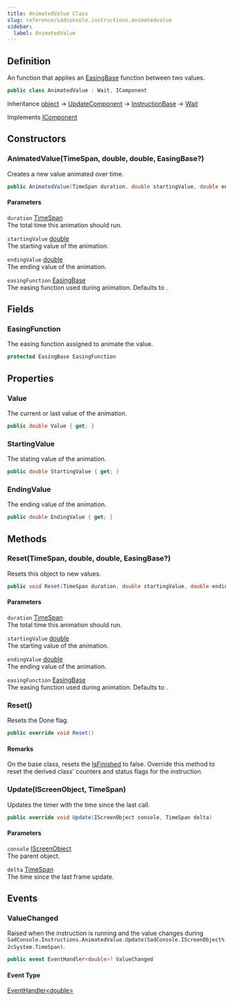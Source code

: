 ```yaml
---
title: AnimatedValue Class
slug: reference/sadconsole.instructions.animatedvalue
sidebar:
  label: AnimatedValue
---
```

## Definition

An function that applies an [EasingBase](../sadconsole.easingfunctions.easingbase/) function between two values.

```csharp title="C#"
public class AnimatedValue : Wait, IComponent
```

Inheritance [object](https://learn.microsoft.com/dotnet/api/system.object/) → [UpdateComponent](../sadconsole.components.updatecomponent/) → [InstructionBase](../sadconsole.instructions.instructionbase/) → [Wait](../sadconsole.instructions.wait/)

Implements [IComponent](../sadconsole.components.icomponent/)

## Constructors

### AnimatedValue(TimeSpan, double, double, EasingBase?)

Creates a new value animated over time.

```csharp title="C#"
public AnimatedValue(TimeSpan duration, double startingValue, double endingValue, EasingBase? easingFunction = null)
```

#### Parameters

`duration` [TimeSpan](https://learn.microsoft.com/dotnet/api/system.timespan/)  
The total time this animation should run.

`startingValue` [double](https://learn.microsoft.com/dotnet/api/system.double/)  
The starting value of the animation.

`endingValue` [double](https://learn.microsoft.com/dotnet/api/system.double/)  
The ending value of the animation.

`easingFunction` [EasingBase](../sadconsole.easingfunctions.easingbase/)  
The easing function used during animation. Defaults to <xref href="SadConsole.EasingFunctions.Linear" data-throw-if-not-resolved="false"></xref>.


## Fields

### EasingFunction

The easing function assigned to animate the value.

```csharp title="C#"
protected EasingBase EasingFunction
```

## Properties

### Value

The current or last value of the animation.

```csharp title="C#"
public double Value { get; }
```

### StartingValue

The stating value of the animation.

```csharp title="C#"
public double StartingValue { get; }
```

### EndingValue

The ending value of the animation.

```csharp title="C#"
public double EndingValue { get; }
```

## Methods

### Reset(TimeSpan, double, double, EasingBase?)

Resets this object to new values.

```csharp title="C#"
public void Reset(TimeSpan duration, double startingValue, double endingValue, EasingBase? easingFunction = null)
```

#### Parameters

`duration` [TimeSpan](https://learn.microsoft.com/dotnet/api/system.timespan/)  
The total time this animation should run.

`startingValue` [double](https://learn.microsoft.com/dotnet/api/system.double/)  
The starting value of the animation.

`endingValue` [double](https://learn.microsoft.com/dotnet/api/system.double/)  
The ending value of the animation.

`easingFunction` [EasingBase](../sadconsole.easingfunctions.easingbase/)  
The easing function used during animation. Defaults to <xref href="SadConsole.EasingFunctions.Linear" data-throw-if-not-resolved="false"></xref>.


### Reset()

Resets the Done flag.

```csharp title="C#"
public override void Reset()
```

#### Remarks

On the base class, resets the [IsFinished](../sadconsole.instructions.instructionbase/#isfinished/) to false. Override this method to reset the derived class' counters and status flags for the instruction.

### Update(IScreenObject, TimeSpan)

Updates the timer with the time since the last call.

```csharp title="C#"
public override void Update(IScreenObject console, TimeSpan delta)
```

#### Parameters

`console` [IScreenObject](../sadconsole.iscreenobject/)  
The parent object.

`delta` [TimeSpan](https://learn.microsoft.com/dotnet/api/system.timespan/)  
The time since the last frame update.


## Events

### ValueChanged

Raised when the instruction is running and the value changes during `SadConsole.Instructions.AnimatedValue.Update(SadConsole.IScreenObject%2cSystem.TimeSpan)`.

```csharp title="C#"
public event EventHandler<double>? ValueChanged
```

#### Event Type

[EventHandler\<double\>](https://learn.microsoft.com/dotnet/api/system.eventhandler-1/)